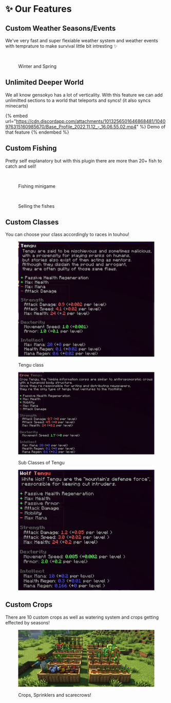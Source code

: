 # ✨ Our Features

## Custom Weather Seasons/Events

We've very fast and super flexiable weather system and weather events with temprature to make survival little bit intresting :sparkles:

<figure><img src="https://pbs.twimg.com/media/FheVeDcXwAA8Q_U?format=jpg&#x26;name=medium" alt=""><figcaption><p>Winter and Spring</p></figcaption></figure>

## Unlimited Deeper World

We all know gensokyo has a lot of verticality. With this feature we can add unlimitted sections to a world that teleports and syncs! (it also syncs minecarts)

{% embed url="https://cdn.discordapp.com/attachments/1013256501646868481/1040976315160985670/Base_Profile_2022.11.12_-_16.06.55.02.mp4" %}
Demo of that feature
{% endembed %}

## Custom Fishing

Pretty self explanatory but with this plugin there are more than 20+ fish to catch and sell!

<figure><img src="../.gitbook/assets/ezgif.com-gif-maker (5).gif" alt=""><figcaption><p>Fishing minigame</p></figcaption></figure>

<figure><img src="../.gitbook/assets/javaw_Q0ruNdVvsE.gif" alt=""><figcaption><p>Selling the fishes</p></figcaption></figure>

## Custom Classes

You can choose your class accordingly to races in touhou!

<figure><img src="../.gitbook/assets/javaw_e0tSp8eO4w.jpg" alt=""><figcaption><p>Tengu class</p></figcaption></figure>

<div>

<figure><img src="../.gitbook/assets/javaw_XLHsyEE3nE.jpg" alt=""><figcaption><p>Sub Classes of Tengu</p></figcaption></figure>

 

<figure><img src="../.gitbook/assets/javaw_6iwUrGMZWL.jpg" alt=""><figcaption></figcaption></figure>

</div>

## Custom Crops

There are 10 custom crops as well as watering system and crops getting effected by seasons!

<figure><img src="../.gitbook/assets/image (3).png" alt=""><figcaption><p>Crops, Sprinklers and scarecrows!</p></figcaption></figure>

